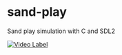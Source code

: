 # sand-play
Sand play simulation with C and SDL2

[![Video Label](http://img.youtube.com/vi/pF6CXP_gpnA/0.jpg)](https://youtu.be/pF6CXP_gpnA?si=uQIpMnwVBqGIeysC)

